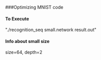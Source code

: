 ###Optimizing MNIST code

#### To Execute

"./recognition_seq small.network result.out"

#### Info about small size 
size=64, depth=2

